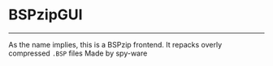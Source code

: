 # BSPzipGUI
-----------

As the name implies, this is a BSPzip frontend. It repacks overly compressed ``.BSP`` files
Made by spy-ware
